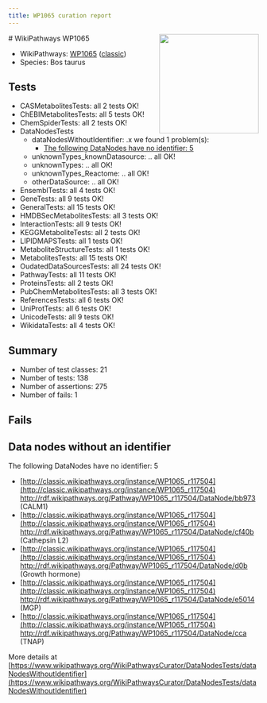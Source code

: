```yaml
---
title: WP1065 curation report
---
```


<img style="float: right; width: 200px" src="https://upload.wikimedia.org/wikipedia/commons/thumb/8/83/Wplogo_with_text_500.png/640px-Wplogo_with_text_500.png" />
# WikiPathways WP1065

* WikiPathways: [WP1065](https://wikipathways.org/pathways/WP1065) ([classic](https://classic.wikipathways.org/instance/WP1065))
* Species: Bos taurus
## Tests
* CASMetabolitesTests: all 2 tests OK!
* ChEBIMetabolitesTests: all 5 tests OK!
* ChemSpiderTests: all 2 tests OK!
* DataNodesTests
    * dataNodesWithoutIdentifier: .x we found 1 problem(s):
        * [The following DataNodes have no identifier: 5](#d2d32fa4)
    * unknownTypes_knownDatasource: .. all OK!
    * unknownTypes: .. all OK!
    * unknownTypes_Reactome: .. all OK!
    * otherDataSource: .. all OK!
* EnsemblTests: all 4 tests OK!
* GeneTests: all 9 tests OK!
* GeneralTests: all 15 tests OK!
* HMDBSecMetabolitesTests: all 3 tests OK!
* InteractionTests: all 9 tests OK!
* KEGGMetaboliteTests: all 2 tests OK!
* LIPIDMAPSTests: all 1 tests OK!
* MetaboliteStructureTests: all 1 tests OK!
* MetabolitesTests: all 15 tests OK!
* OudatedDataSourcesTests: all 24 tests OK!
* PathwayTests: all 11 tests OK!
* ProteinsTests: all 2 tests OK!
* PubChemMetabolitesTests: all 3 tests OK!
* ReferencesTests: all 6 tests OK!
* UniProtTests: all 6 tests OK!
* UnicodeTests: all 9 tests OK!
* WikidataTests: all 4 tests OK!


## Summary

* Number of test classes: 21
* Number of tests: 138
* Number of assertions: 275
* Number of fails: 1

## Fails

<a name="d2d32fa4" />

## Data nodes without an identifier

The following DataNodes have no identifier: 5

* [http://classic.wikipathways.org/instance/WP1065_r117504](http://classic.wikipathways.org/instance/WP1065_r117504) http://rdf.wikipathways.org/Pathway/WP1065_r117504/DataNode/bb973 (CALM1)
* [http://classic.wikipathways.org/instance/WP1065_r117504](http://classic.wikipathways.org/instance/WP1065_r117504) http://rdf.wikipathways.org/Pathway/WP1065_r117504/DataNode/cf40b (Cathepsin L2)
* [http://classic.wikipathways.org/instance/WP1065_r117504](http://classic.wikipathways.org/instance/WP1065_r117504) http://rdf.wikipathways.org/Pathway/WP1065_r117504/DataNode/d0b (Growth hormone)
* [http://classic.wikipathways.org/instance/WP1065_r117504](http://classic.wikipathways.org/instance/WP1065_r117504) http://rdf.wikipathways.org/Pathway/WP1065_r117504/DataNode/e5014 (MGP)
* [http://classic.wikipathways.org/instance/WP1065_r117504](http://classic.wikipathways.org/instance/WP1065_r117504) http://rdf.wikipathways.org/Pathway/WP1065_r117504/DataNode/cca (TNAP)


More details at [https://www.wikipathways.org/WikiPathwaysCurator/DataNodesTests/dataNodesWithoutIdentifier](https://www.wikipathways.org/WikiPathwaysCurator/DataNodesTests/dataNodesWithoutIdentifier)

